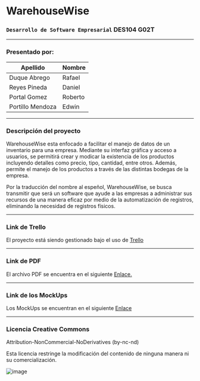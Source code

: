 # WarehouseWise
 
### `Desarrollo de Software Empresarial` DES104 G02T

---

### **Presentado por:**
| Apellido | Nombre |
| -- | -- |
| Duque Abrego | Rafael |
| Reyes Pineda | Daniel |              
| Portal Gomez | Roberto |       
| Portillo Mendoza | Edwin |   

---

### **Descripción del proyecto**

WarehouseWise esta enfocado a facilitar el manejo de datos de un inventario para una empresa. Mediante su interfaz gráfica y acceso a usuarios, se permitirá crear y modicar la existencia de los productos incluyendo detalles como precio, tipo, cantidad, entre otros. Además, permite el manejo de los productos a través de las distintas bodegas de la empresa.

Por la traducción del nombre al espeñol, WarehouseWise, se busca transmitir que será un software que ayude a las empresas  a administrar sus recursos de una manera eficaz por medio de la automatización de registros, eliminando la necesidad de registros físicos.

---

### **Link de Trello**
El proyecto está siendo gestionado bajo el uso de [Trello](https://trello.com/b/ywiiSVHv/proyecto-dse)

---

### **Link de PDF**
El archivo PDF se encuentra en el siguiente [Enlace.](https://www.canva.com/design/DAFwuXUHmFA/DMVeSWB0EXdTnJB2glS-Dw/edit?utm_content=DAFwuXUHmFA&utm_campaign=designshare&utm_medium=link2&utm_source=sharebutton)

---

### **Link de los MockUps**
Los MockUps se encuentran en el siguiente [Enlace](https://www.figma.com/design/7ZPrd90EjRrZbDYoe4NjHG/MockUps-DSE?node-id=0-1&t=8xKTPmWa2v3g1kez-1)

---

### **Licencia Creative Commons**

Attribution-NonCommercial-NoDerivatives (by-nc-nd)

Esta licencia restringe la modificación del contenido de ninguna manera ni su comercialización.

![image](http://parapnte.educacion.navarra.es/wp-content/uploads/2016/02/creativecommons02.png)
